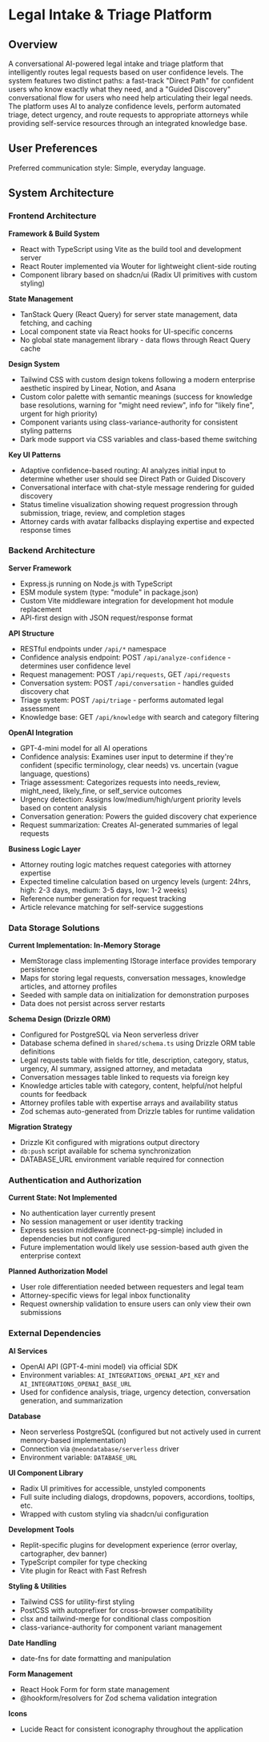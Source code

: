 # Legal Intake & Triage Platform

## Overview

A conversational AI-powered legal intake and triage platform that intelligently routes legal requests based on user confidence levels. The system features two distinct paths: a fast-track "Direct Path" for confident users who know exactly what they need, and a "Guided Discovery" conversational flow for users who need help articulating their legal needs. The platform uses AI to analyze confidence levels, perform automated triage, detect urgency, and route requests to appropriate attorneys while providing self-service resources through an integrated knowledge base.

## User Preferences

Preferred communication style: Simple, everyday language.

## System Architecture

### Frontend Architecture

**Framework & Build System**
- React with TypeScript using Vite as the build tool and development server
- React Router implemented via Wouter for lightweight client-side routing
- Component library based on shadcn/ui (Radix UI primitives with custom styling)

**State Management**
- TanStack Query (React Query) for server state management, data fetching, and caching
- Local component state via React hooks for UI-specific concerns
- No global state management library - data flows through React Query cache

**Design System**
- Tailwind CSS with custom design tokens following a modern enterprise aesthetic inspired by Linear, Notion, and Asana
- Custom color palette with semantic meanings (success for knowledge base resolutions, warning for "might need review", info for "likely fine", urgent for high priority)
- Component variants using class-variance-authority for consistent styling patterns
- Dark mode support via CSS variables and class-based theme switching

**Key UI Patterns**
- Adaptive confidence-based routing: AI analyzes initial input to determine whether user should see Direct Path or Guided Discovery
- Conversational interface with chat-style message rendering for guided discovery
- Status timeline visualization showing request progression through submission, triage, review, and completion stages
- Attorney cards with avatar fallbacks displaying expertise and expected response times

### Backend Architecture

**Server Framework**
- Express.js running on Node.js with TypeScript
- ESM module system (type: "module" in package.json)
- Custom Vite middleware integration for development hot module replacement
- API-first design with JSON request/response format

**API Structure**
- RESTful endpoints under `/api/*` namespace
- Confidence analysis endpoint: POST `/api/analyze-confidence` - determines user confidence level
- Request management: POST `/api/requests`, GET `/api/requests`
- Conversation system: POST `/api/conversation` - handles guided discovery chat
- Triage system: POST `/api/triage` - performs automated legal assessment
- Knowledge base: GET `/api/knowledge` with search and category filtering

**OpenAI Integration**
- GPT-4-mini model for all AI operations
- Confidence analysis: Examines user input to determine if they're confident (specific terminology, clear needs) vs. uncertain (vague language, questions)
- Triage assessment: Categorizes requests into needs_review, might_need, likely_fine, or self_service outcomes
- Urgency detection: Assigns low/medium/high/urgent priority levels based on content analysis
- Conversation generation: Powers the guided discovery chat experience
- Request summarization: Creates AI-generated summaries of legal requests

**Business Logic Layer**
- Attorney routing logic matches request categories with attorney expertise
- Expected timeline calculation based on urgency levels (urgent: 24hrs, high: 2-3 days, medium: 3-5 days, low: 1-2 weeks)
- Reference number generation for request tracking
- Article relevance matching for self-service suggestions

### Data Storage Solutions

**Current Implementation: In-Memory Storage**
- MemStorage class implementing IStorage interface provides temporary persistence
- Maps for storing legal requests, conversation messages, knowledge articles, and attorney profiles
- Seeded with sample data on initialization for demonstration purposes
- Data does not persist across server restarts

**Schema Design (Drizzle ORM)**
- Configured for PostgreSQL via Neon serverless driver
- Database schema defined in `shared/schema.ts` using Drizzle ORM table definitions
- Legal requests table with fields for title, description, category, status, urgency, AI summary, assigned attorney, and metadata
- Conversation messages table linked to requests via foreign key
- Knowledge articles table with category, content, helpful/not helpful counts for feedback
- Attorney profiles table with expertise arrays and availability status
- Zod schemas auto-generated from Drizzle tables for runtime validation

**Migration Strategy**
- Drizzle Kit configured with migrations output directory
- `db:push` script available for schema synchronization
- DATABASE_URL environment variable required for connection

### Authentication and Authorization

**Current State: Not Implemented**
- No authentication layer currently present
- No session management or user identity tracking
- Express session middleware (connect-pg-simple) included in dependencies but not configured
- Future implementation would likely use session-based auth given the enterprise context

**Planned Authorization Model**
- User role differentiation needed between requesters and legal team
- Attorney-specific views for legal inbox functionality
- Request ownership validation to ensure users can only view their own submissions

### External Dependencies

**AI Services**
- OpenAI API (GPT-4-mini model) via official SDK
- Environment variables: `AI_INTEGRATIONS_OPENAI_API_KEY` and `AI_INTEGRATIONS_OPENAI_BASE_URL`
- Used for confidence analysis, triage, urgency detection, conversation generation, and summarization

**Database**
- Neon serverless PostgreSQL (configured but not actively used in current memory-based implementation)
- Connection via `@neondatabase/serverless` driver
- Environment variable: `DATABASE_URL`

**UI Component Library**
- Radix UI primitives for accessible, unstyled components
- Full suite including dialogs, dropdowns, popovers, accordions, tooltips, etc.
- Wrapped with custom styling via shadcn/ui configuration

**Development Tools**
- Replit-specific plugins for development experience (error overlay, cartographer, dev banner)
- TypeScript compiler for type checking
- Vite plugin for React with Fast Refresh

**Styling & Utilities**
- Tailwind CSS for utility-first styling
- PostCSS with autoprefixer for cross-browser compatibility
- clsx and tailwind-merge for conditional class composition
- class-variance-authority for component variant management

**Date Handling**
- date-fns for date formatting and manipulation

**Form Management**
- React Hook Form for form state management
- @hookform/resolvers for Zod schema validation integration

**Icons**
- Lucide React for consistent iconography throughout the application